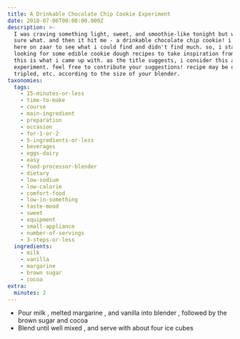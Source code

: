 ```yaml
---
title: A Drinkable Chocolate Chip Cookie Experiment
date: 2010-07-06T00:00:00.000Z
description: >-
  I was craving something light, sweet, and smoothie-like tonight but wasn't
  sure what. and then it hit me - a drinkable chocolate chip cookie! i set out
  here on zaar to see what i could find and didn't find much. so, i started
  looking for some edible cookie dough recipes to take inspiration from, and
  this is what i came up with. as the title suggests, i consider this an ongoing
  experiment. feel free to contribute your suggestions! recipe may be doubled,
  tripled, etc. according to the size of your blender.
taxonomies:
  tags:
    - 15-minutes-or-less
    - time-to-make
    - course
    - main-ingredient
    - preparation
    - occasion
    - for-1-or-2
    - 5-ingredients-or-less
    - beverages
    - eggs-dairy
    - easy
    - food-processor-blender
    - dietary
    - low-sodium
    - low-calorie
    - comfort-food
    - low-in-something
    - taste-mood
    - sweet
    - equipment
    - small-appliance
    - number-of-servings
    - 3-steps-or-less
  ingredients:
    - milk
    - vanilla
    - margarine
    - brown sugar
    - cocoa
extra:
  minutes: 2
---
```

 - Pour milk , melted margarine , and vanilla into blender , followed by the brown sugar and cocoa
 - Blend until well mixed , and serve with about four ice cubes
